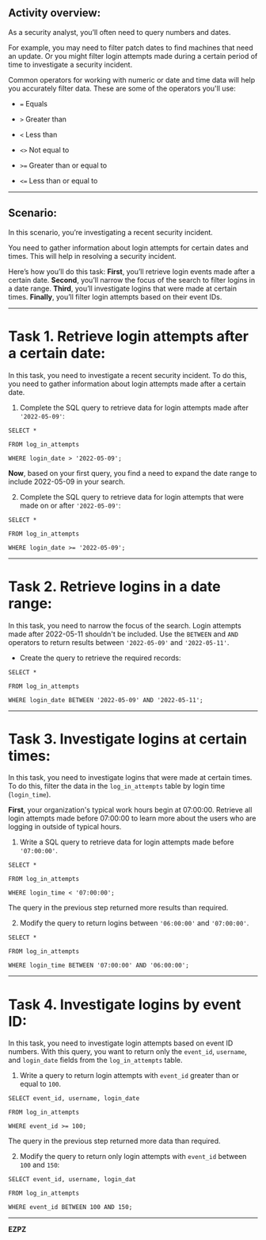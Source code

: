 ## Activity overview:

As a security analyst, you’ll often need to query numbers and dates.

For example, you may need to filter patch dates to find machines that need an update. Or you might filter login attempts made during a certain period of time to investigate a security incident.

Common operators for working with numeric or date and time data will help you accurately filter data. These are some of the operators you'll use:

* `=` Equals

* `>` Greater than

* `<` Less than

* `<>` Not equal to

* `>=` Greater than or equal to

* `<=` Less than or equal to

---

## Scenario:

In this scenario, you’re investigating a recent security incident.

You need to gather information about login attempts for certain dates and times. This will help in resolving a security incident.

Here’s how you’ll do this task: **First**, you’ll retrieve login events made after a certain date. **Second**, you’ll narrow the focus of the search to filter logins in a date range. **Third**, you’ll investigate logins that were made at certain times. **Finally**, you’ll filter login attempts based on their event IDs.

---

# Task 1. Retrieve login attempts after a certain date:

In this task, you need to investigate a recent security incident. To do this, you need to gather information about login attempts made after a certain date.

1. Complete the SQL query to retrieve data for login attempts made after `'2022-05-09'`:

`SELECT *`

`FROM log_in_attempts`

`WHERE login_date > '2022-05-09';`

**Now**, based on your first query, you find a need to expand the date range to include 2022-05-09 in your search.

2. Complete the SQL query to retrieve data for login attempts that were made on or after `'2022-05-09'`:

`SELECT *`

`FROM log_in_attempts`

`WHERE login_date >= '2022-05-09';`

---

# Task 2. Retrieve logins in a date range:

In this task, you need to narrow the focus of the search. Login attempts made after 2022-05-11 shouldn't be included. Use the `BETWEEN` and `AND` operators to return results between `'2022-05-09'` and `'2022-05-11'`.

* Create the query to retrieve the required records:

`SELECT *`

`FROM log_in_attempts`

`WHERE login_date BETWEEN '2022-05-09' AND '2022-05-11';`

---

# Task 3. Investigate logins at certain times:

In this task, you need to investigate logins that were made at certain times. To do this, filter the data in the `log_in_attempts` table by login time (`login_time`).

**First**, your organization's typical work hours begin at 07:00:00. Retrieve all login attempts made before 07:00:00 to learn more about the users who are logging in outside of typical hours.

1. Write a SQL query to retrieve data for login attempts made before `'07:00:00'`.

`SELECT *`

`FROM log_in_attempts`

`WHERE login_time < '07:00:00';`

The query in the previous step returned more results than required.

2. Modify the query to return logins between `'06:00:00'` and `'07:00:00'`.

`SELECT *`

`FROM log_in_attempts`

`WHERE login_time BETWEEN '07:00:00' AND '06:00:00';`

---

# Task 4. Investigate logins by event ID:

In this task, you need to investigate login attempts based on event ID numbers. With this query, you want to return only the `event_id`, `username`, and `login_date` fields from the `log_in_attempts` table.

1. Write a query to return login attempts with `event_id` greater than or equal to `100`.

`SELECT event_id, username, login_date`

`FROM log_in_attempts`

`WHERE event_id >= 100;`

The query in the previous step returned more data than required.

2. Modify the query to return only login attempts with `event_id` between `100` and `150`:

`SELECT event_id, username, login_dat`

`FROM log_in_attempts`

`WHERE event_id BETWEEN 100 AND 150;`

---

**EZPZ**
